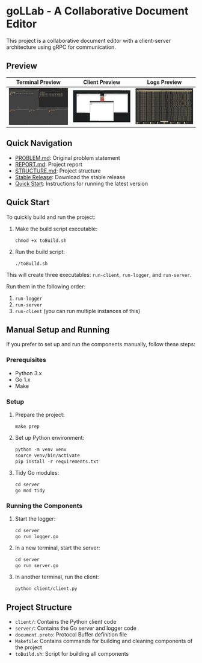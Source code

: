 # goLLab -  A Collaborative Document Editor

This project is a collaborative document editor with a client-server architecture using gRPC for communication.

## Preview
| Terminal Preview | Client Preview | Logs Preview |
|-------------------|-----------------|---------------|
| ![alt text](docs/preview/image.png) | ![alt text](docs/preview/image-1.png) | ![alt text](docs/preview/image-2.png) |

## Quick Navigation

- [PROBLEM.md](docs/PROBLEM.md): Original problem statement
- [REPORT.md](docs/REPORT.md): Project report
- [STRUCTURE.md](docs/STRUCTURE.md): Project structure
- [Stable Release](https://github.com/sambuaneesh/goLLab-editor/releases/tag/v1): Download the stable release
- [Quick Start](#quick-start): Instructions for running the latest version

## Quick Start

To quickly build and run the project:

1. Make the build script executable:
   ```
   chmod +x toBuild.sh
   ```

2. Run the build script:
   ```
   ./toBuild.sh
   ```

This will create three executables: `run-client`, `run-logger`, and `run-server`.

Run them in the following order:

1. `run-logger`
2. `run-server`
3. `run-client` (you can run multiple instances of this)

## Manual Setup and Running

If you prefer to set up and run the components manually, follow these steps:

### Prerequisites

- Python 3.x
- Go 1.x
- Make

### Setup

1. Prepare the project:
   ```
   make prep
   ```

2. Set up Python environment:
   ```
   python -m venv venv
   source venv/bin/activate
   pip install -r requirements.txt
   ```

3. Tidy Go modules:
   ```
   cd server
   go mod tidy
   ```

### Running the Components

1. Start the logger:
   ```
   cd server
   go run logger.go
   ```

2. In a new terminal, start the server:
   ```
   cd server
   go run server.go
   ```

3. In another terminal, run the client:
   ```
   python client/client.py
   ```

## Project Structure

- `client/`: Contains the Python client code
- `server/`: Contains the Go server and logger code
- `document.proto`: Protocol Buffer definition file
- `Makefile`: Contains commands for building and cleaning components of the project
- `toBuild.sh`: Script for building all components
